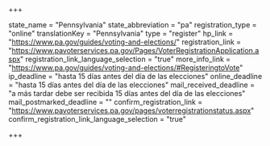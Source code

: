 +++

state_name = "Pennsylvania"
state_abbreviation = "pa"
registration_type = "online"
translationKey = "Pennsylvania"
type = "register"
hp_link = "https://www.pa.gov/guides/voting-and-elections/"
registration_link = "https://www.pavoterservices.pa.gov/Pages/VoterRegistrationApplication.aspx"
registration_link_language_selection = "true"
more_info_link = "https://www.pa.gov/guides/voting-and-elections/#RegisteringtoVote"
ip_deadline = "hasta 15 días antes del día de las elecciones"
online_deadline = "hasta 15 días antes del día de las elecciones"
mail_received_deadline = "a más tardar debe ser recibida 15 días antes del día de las elecciones"
mail_postmarked_deadline = ""
confirm_registration_link = "https://www.pavoterservices.pa.gov/pages/voterregistrationstatus.aspx"
confirm_registration_link_language_selection = "true"

+++